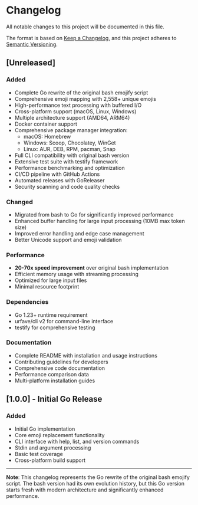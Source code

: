 # Changelog

All notable changes to this project will be documented in this file.

The format is based on [Keep a Changelog](https://keepachangelog.com/en/1.0.0/),
and this project adheres to [Semantic Versioning](https://semver.org/spec/v2.0.0.html).

## [Unreleased]

### Added

- Complete Go rewrite of the original bash emojify script
- Comprehensive emoji mapping with 2,558+ unique emojis
- High-performance text processing with buffered I/O
- Cross-platform support (macOS, Linux, Windows)
- Multiple architecture support (AMD64, ARM64)
- Docker container support
- Comprehensive package manager integration:
  - macOS: Homebrew
  - Windows: Scoop, Chocolatey, WinGet
  - Linux: AUR, DEB, RPM, pacman, Snap
- Full CLI compatibility with original bash version
- Extensive test suite with testify framework
- Performance benchmarking and optimization
- CI/CD pipeline with GitHub Actions
- Automated releases with GoReleaser
- Security scanning and code quality checks

### Changed

- Migrated from bash to Go for significantly improved performance
- Enhanced buffer handling for large input processing (10MB max token size)
- Improved error handling and edge case management
- Better Unicode support and emoji validation

### Performance

- **20-70x speed improvement** over original bash implementation
- Efficient memory usage with streaming processing
- Optimized for large input files
- Minimal resource footprint

### Dependencies

- Go 1.23+ runtime requirement
- urfave/cli v2 for command-line interface
- testify for comprehensive testing

### Documentation

- Complete README with installation and usage instructions
- Contributing guidelines for developers
- Comprehensive code documentation
- Performance comparison data
- Multi-platform installation guides

## [1.0.0] - Initial Go Release

### Added

- Initial Go implementation
- Core emoji replacement functionality
- CLI interface with help, list, and version commands
- Stdin and argument processing
- Basic test coverage
- Cross-platform build support

---

**Note**: This changelog represents the Go rewrite of the original bash emojify script. The bash version had its own evolution history, but this Go version starts fresh with modern architecture and significantly enhanced performance.
